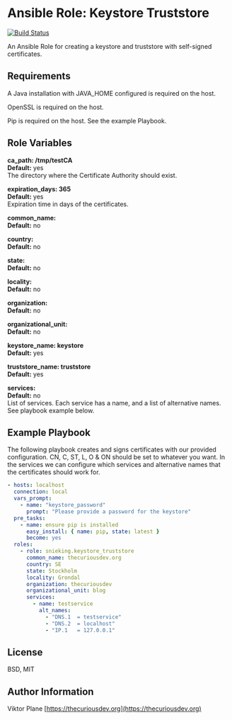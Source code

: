 Ansible Role: Keystore Truststore
=========
[![Build Status](https://travis-ci.org/snieking/ansible-role-keystore-truststore.svg?branch=master)](https://travis-ci.org/snieking/ansible-role-keystore-truststore)

An Ansible Role for creating a keystore and truststore with self-signed certificates.

Requirements
------------

A Java installation with JAVA_HOME configured is required on the host.

OpenSSL is required on the host.

Pip is required on the host. See the example Playbook.

Role Variables
--------------

**ca_path: /tmp/testCA** \
**Default:** yes \
The directory where the Certificate Authority should exist.

**expiration_days: 365** \
**Default:** yes \
Expiration time in days of the certificates.

**common_name:** \
**Default:** no

**country:** \
**Default:** no

**state:** \
**Default:** no

**locality:** \
**Default:** no

**organization:** \
**Default:** no

**organizational_unit:** \
**Default:** no

**keystore_name: keystore** \
**Default:** yes

**truststore_name: truststore** \
**Default:** yes

**services:** \
**Default:** no \
List of services. Each service has a name, and a list of alternative names. See playbook example below.

Example Playbook
----------------

The following playbook creates and signs certificates with our provided configuration. CN, C, ST, L, O & ON should be set to whatever you want. In the services we can configure which services and alternative names that the certificates should work for.
```yaml
- hosts: localhost
  connection: local
  vars_prompt:
    - name: "keystore_password"
      prompt: "Please provide a password for the keystore"
  pre_tasks:
    - name: ensure pip is installed
      easy_install: { name: pip, state: latest }
      become: yes
  roles:
    - role: snieking.keystore_truststore
      common_name: thecuriousdev.org
      country: SE
      state: Stockholm
      locality: Grondal
      organization: thecuriousdev
      organizational_unit: blog
      services:
        - name: testservice
          alt_names:
            - "DNS.1  = testservice"
            - "DNS.2  = localhost"
            - "IP.1   = 127.0.0.1"
```

License
-------

BSD, MIT

Author Information
------------------

Viktor Plane [https://thecuriousdev.org](https://thecuriousdev.org)
